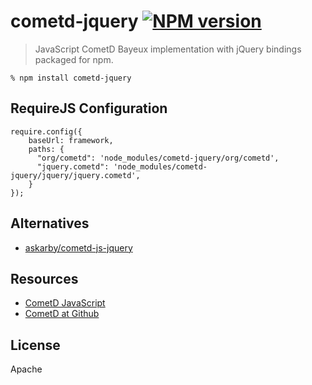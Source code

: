 # cometd-jquery [![NPM version](https://badge.fury.io/js/cometd-jquery.png)](http://badge.fury.io/js/cometd-jquery)

> JavaScript CometD Bayeux implementation with jQuery bindings packaged for npm.

    % npm install cometd-jquery

## RequireJS Configuration

    require.config({
        baseUrl: framework,
        paths: {
          "org/cometd": 'node_modules/cometd-jquery/org/cometd',
          "jquery.cometd": 'node_modules/cometd-jquery/jquery/jquery.cometd',
        }
    });

## Alternatives

- [askarby/cometd-js-jquery](https://github.com/askarby/cometd-js-jquery)

## Resources

- [CometD JavaScript](http://cometdproject.dojotoolkit.org/documentation/cometd-javascript)
- [CometD at Github](https://github.com/cometd/cometd)

## License

  Apache

